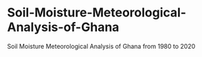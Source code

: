 # Soil-Moisture-Meteorological-Analysis-of-Ghana
Soil Moisture Meteorological Analysis of Ghana from 1980 to 2020
